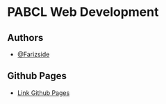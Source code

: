 
# PABCL Web Development



## Authors

- [@Farizside](https://github.com/Farizside)


## Github Pages

 - [Link Github Pages](https://farizside.github.io/PABCL-Web-Fariz/)
